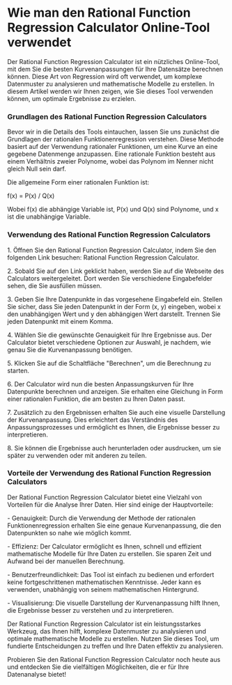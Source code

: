 Wie man den Rational Function Regression Calculator Online-Tool verwendet
=========================================================================

Der Rational Function Regression Calculator ist ein nützliches Online-Tool, mit dem Sie die besten Kurvenanpassungen für Ihre Datensätze berechnen können. Diese Art von Regression wird oft verwendet, um komplexe Datenmuster zu analysieren und mathematische Modelle zu erstellen. In diesem Artikel werden wir Ihnen zeigen, wie Sie dieses Tool verwenden können, um optimale Ergebnisse zu erzielen.

### Grundlagen des Rational Function Regression Calculators

Bevor wir in die Details des Tools eintauchen, lassen Sie uns zunächst die Grundlagen der rationalen Funktionenregression verstehen. Diese Methode basiert auf der Verwendung rationaler Funktionen, um eine Kurve an eine gegebene Datenmenge anzupassen. Eine rationale Funktion besteht aus einem Verhältnis zweier Polynome, wobei das Polynom im Nenner nicht gleich Null sein darf.

Die allgemeine Form einer rationalen Funktion ist:

f(x) = P(x) / Q(x)

Wobei f(x) die abhängige Variable ist, P(x) und Q(x) sind Polynome, und x ist die unabhängige Variable.

### Verwendung des Rational Function Regression Calculators

1\. Öffnen Sie den Rational Function Regression Calculator, indem Sie den folgenden Link besuchen: Rational Function Regression Calculator.

2\. Sobald Sie auf den Link geklickt haben, werden Sie auf die Webseite des Calculators weitergeleitet. Dort werden Sie verschiedene Eingabefelder sehen, die Sie ausfüllen müssen.

3\. Geben Sie Ihre Datenpunkte in das vorgesehene Eingabefeld ein. Stellen Sie sicher, dass Sie jeden Datenpunkt in der Form (x, y) eingeben, wobei x den unabhängigen Wert und y den abhängigen Wert darstellt. Trennen Sie jeden Datenpunkt mit einem Komma.

4\. Wählen Sie die gewünschte Genauigkeit für Ihre Ergebnisse aus. Der Calculator bietet verschiedene Optionen zur Auswahl, je nachdem, wie genau Sie die Kurvenanpassung benötigen.

5\. Klicken Sie auf die Schaltfläche "Berechnen", um die Berechnung zu starten.

6\. Der Calculator wird nun die besten Anpassungskurven für Ihre Datenpunkte berechnen und anzeigen. Sie erhalten eine Gleichung in Form einer rationalen Funktion, die am besten zu Ihren Daten passt.

7\. Zusätzlich zu den Ergebnissen erhalten Sie auch eine visuelle Darstellung der Kurvenanpassung. Dies erleichtert das Verständnis des Anpassungsprozesses und ermöglicht es Ihnen, die Ergebnisse besser zu interpretieren.

8\. Sie können die Ergebnisse auch herunterladen oder ausdrucken, um sie später zu verwenden oder mit anderen zu teilen.

### Vorteile der Verwendung des Rational Function Regression Calculators

Der Rational Function Regression Calculator bietet eine Vielzahl von Vorteilen für die Analyse Ihrer Daten. Hier sind einige der Hauptvorteile:

\- Genauigkeit: Durch die Verwendung der Methode der rationalen Funktionenregression erhalten Sie eine genaue Kurvenanpassung, die den Datenpunkten so nahe wie möglich kommt.

\- Effizienz: Der Calculator ermöglicht es Ihnen, schnell und effizient mathematische Modelle für Ihre Daten zu erstellen. Sie sparen Zeit und Aufwand bei der manuellen Berechnung.

\- Benutzerfreundlichkeit: Das Tool ist einfach zu bedienen und erfordert keine fortgeschrittenen mathematischen Kenntnisse. Jeder kann es verwenden, unabhängig von seinem mathematischen Hintergrund.

\- Visualisierung: Die visuelle Darstellung der Kurvenanpassung hilft Ihnen, die Ergebnisse besser zu verstehen und zu interpretieren.

Der Rational Function Regression Calculator ist ein leistungsstarkes Werkzeug, das Ihnen hilft, komplexe Datenmuster zu analysieren und optimale mathematische Modelle zu erstellen. Nutzen Sie dieses Tool, um fundierte Entscheidungen zu treffen und Ihre Daten effektiv zu analysieren.

Probieren Sie den Rational Function Regression Calculator noch heute aus und entdecken Sie die vielfältigen Möglichkeiten, die er für Ihre Datenanalyse bietet!